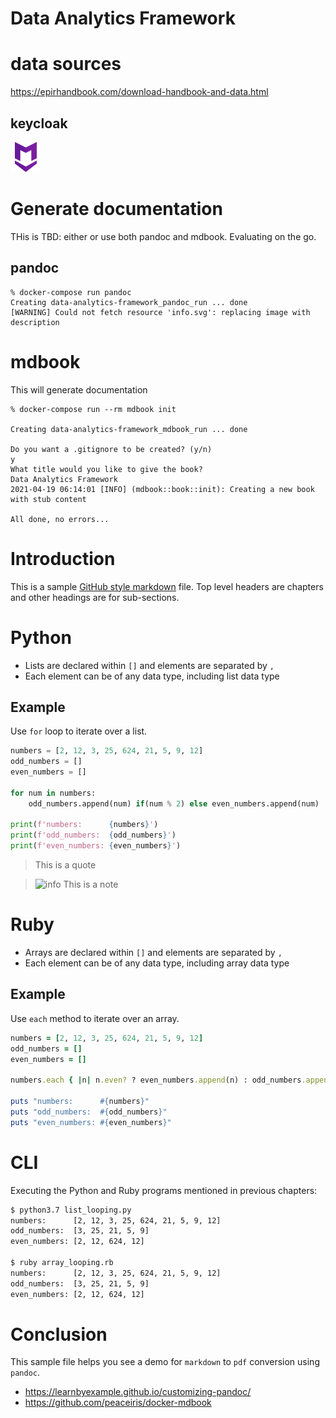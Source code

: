 # Data Analytics Framework

# data sources
 https://epirhandbook.com/download-handbook-and-data.html

## keycloak
![alt text][logo]

[logo]: https://github.com/adam-p/markdown-here/raw/master/src/common/images/icon48.png "Logo Title Text 2"

# Generate documentation
THis is TBD: either or use both pandoc and mdbook. Evaluating on the go.

## pandoc
```
% docker-compose run pandoc
Creating data-analytics-framework_pandoc_run ... done
[WARNING] Could not fetch resource 'info.svg': replacing image with description
```

# mdbook
This will generate documentation

```
% docker-compose run --rm mdbook init      

Creating data-analytics-framework_mdbook_run ... done

Do you want a .gitignore to be created? (y/n)
y
What title would you like to give the book? 
Data Analytics Framework
2021-04-19 06:14:01 [INFO] (mdbook::book::init): Creating a new book with stub content

All done, no errors...
```


# Introduction

This is a sample [GitHub style markdown](https://github.github.com/gfm/) file.
Top level headers are chapters and other headings are for sub-sections.

# Python

* Lists are declared within `[]` and elements are separated by `,`
* Each element can be of any data type, including list data type

## Example

Use `for` loop to iterate over a list.

```python
numbers = [2, 12, 3, 25, 624, 21, 5, 9, 12]
odd_numbers = []
even_numbers = []

for num in numbers:
    odd_numbers.append(num) if(num % 2) else even_numbers.append(num)

print(f'numbers:      {numbers}')
print(f'odd_numbers:  {odd_numbers}')
print(f'even_numbers: {even_numbers}')
```

>This is a quote

>![info](info.svg) This is a note

# Ruby

* Arrays are declared within `[]` and elements are separated by `,`
* Each element can be of any data type, including array data type

## Example

Use `each` method to iterate over an array.

```ruby
numbers = [2, 12, 3, 25, 624, 21, 5, 9, 12]
odd_numbers = []
even_numbers = []

numbers.each { |n| n.even? ? even_numbers.append(n) : odd_numbers.append(n) }

puts "numbers:      #{numbers}"
puts "odd_numbers:  #{odd_numbers}"
puts "even_numbers: #{even_numbers}"
```

# CLI

Executing the Python and Ruby programs mentioned in previous chapters:

```bash
$ python3.7 list_looping.py
numbers:      [2, 12, 3, 25, 624, 21, 5, 9, 12]
odd_numbers:  [3, 25, 21, 5, 9]
even_numbers: [2, 12, 624, 12]

$ ruby array_looping.rb
numbers:      [2, 12, 3, 25, 624, 21, 5, 9, 12]
odd_numbers:  [3, 25, 21, 5, 9]
even_numbers: [2, 12, 624, 12]
```

# Conclusion

This sample file helps you see a demo for `markdown` to `pdf` conversion using `pandoc`.

 * https://learnbyexample.github.io/customizing-pandoc/
 * https://github.com/peaceiris/docker-mdbook
